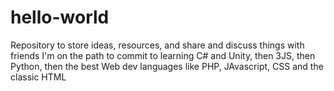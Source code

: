 # hello-world
Repository to store ideas, resources, and share and discuss things with friends
I'm on the path to commit to learning C# and Unity, then 3JS, then Python, then the best Web dev languages like PHP, JAvascript, CSS and the classic HTML

